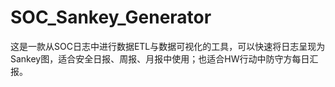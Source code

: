 # SOC_Sankey_Generator

这是一款从SOC日志中进行数据ETL与数据可视化的工具，可以快速将日志呈现为Sankey图，适合安全日报、周报、月报中使用；也适合HW行动中防守方每日汇报。

